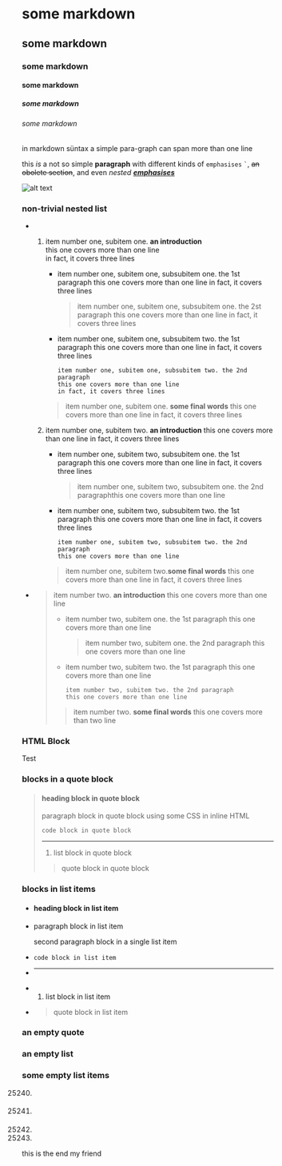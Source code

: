# some markdown

## some markdown

### some markdown

<!-- Etiam porta sem malesuada magna mollis euismod. -->

#### some markdown

##### some markdown

###### some markdown

in markdown süntax
a simple para-graph can
span more than one line

this *is* a not so simple **paragraph** with different kinds of `emphasises` ``​`​``, ~~an obolete section~~, and even *nested **[emphasises](http://google.de "Link to Google")***

![alt text](test.png "Title")

### non-trivial nested list

* 
  1. 
     item number one, subitem one. **an introduction**  
     this one covers more than one line  
     in fact, it covers three lines
     
     * 
       item number one, subitem one, subsubitem one. the 1st paragraph
       this one covers more than one line
       in fact, it covers three lines
       
       > item number one, subitem one, subsubitem one. the 2st paragraph
       > this one covers more than one line
       > in fact, it covers three lines
     * 
       item number one, subitem one, subsubitem two. the 1st paragraph
       this one covers more than one line
       in fact, it covers three lines
       
       ```
       item number one, subitem one, subsubitem two. the 2nd paragraph
       this one covers more than one line
       in fact, it covers three lines
       ```
     
     > item number one, subitem one. **some final words**
     > this one covers more than one line
     > in fact, it covers three lines
  2. 
     item number one, subitem two. **an introduction**
     this one covers more than one line
     in fact, it covers three lines
     
     * 
       item number one, subitem two, subsubitem one. the 1st paragraph
       this one covers more than one line
       in fact, it covers three lines
       
       > item number one, subitem two, subsubitem one. the 2nd paragraphthis one covers more than one line
     * 
       item number one, subitem two, subsubitem two. the 1st paragraph
       this one covers more than one line
       in fact, it covers three lines
       
       ```
       item number one, subitem two, subsubitem two. the 2nd paragraph
       this one covers more than one line
       ```
     
     > item number one, subitem two.**some final words**
     > this one covers more than one line
     > in fact, it covers three lines
* 
  > item number two. **an introduction**
  > this one covers more than one line
  > 
  > * 
  >   item number two, subitem one. the 1st paragraph
  >   this one covers more than one line
  >   
  >   > item number two, subitem one. the 2nd paragraph
  >   > this one covers more than one line
  > * 
  >   item number two, subitem two. the 1st paragraph
  >   this one covers more than one line
  >   
  >   ```
  >   item number two, subitem two. the 2nd paragraph
  >   this one covers more than one line
  >   ```
  > 
  > > item number two. **some final words**
  > > this one covers more than two line

### HTML Block

Test

### blocks in a quote block

> #### heading block in quote block
> 
> paragraph block in quote block using some CSS in inline HTML
> 
> ```hint
> code block in quote block
> ```
> 
> ---
> 
> 1. 
>    list block in quote block
> 
> > quote block in quote block

### blocks in list items

* 
  #### heading block in list item
* 
  paragraph block in list item
  
  second paragraph block in a single list item
* 
  ```hint
  code block in list item
  ```
* 
  ---
* 
  1. 
     list block in list item
* 
  > quote block in list item

### an empty quote

> 

### an empty list

### some empty list items

25240. 
       > 
25241. 
       #### 
25242. 
       
25243. 
       

this is the end my friend
